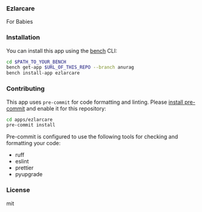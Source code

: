 ### Ezlarcare

For Babies

### Installation

You can install this app using the [bench](https://github.com/frappe/bench) CLI:

```bash
cd $PATH_TO_YOUR_BENCH
bench get-app $URL_OF_THIS_REPO --branch anurag
bench install-app ezlarcare
```

### Contributing

This app uses `pre-commit` for code formatting and linting. Please [install pre-commit](https://pre-commit.com/#installation) and enable it for this repository:

```bash
cd apps/ezlarcare
pre-commit install
```

Pre-commit is configured to use the following tools for checking and formatting your code:

- ruff
- eslint
- prettier
- pyupgrade

### License

mit
